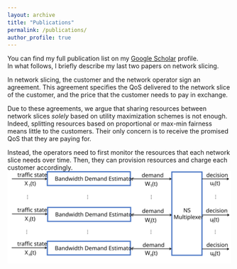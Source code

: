```yaml
---
layout: archive
title: "Publications"
permalink: /publications/
author_profile: true
---
```


You can find my full publication list on my <i class="fas fa-fw fa-graduation-cap"> </i> <a href="{{author.googlescholar}}"> Google Scholar</a> profile.<br/>
In what follows, I briefly describe my last two papers on network slicing. <br/>

In network slicing, the customer and the network operator sign an agreement. This agreement specifies the QoS delivered to the network slice of the customer, and the price that the customer needs to pay in exchange.

Due to these agreements, we argue that sharing resources between network slices *solely* based on utility maximization schemes is not enough. Indeed, splitting resources based on proportional or max-min fairness means little to the customers. Their only concern is to receive the promised QoS that they are paying for.

Instead, the operators need to first monitor the resources that each network slice needs over time. Then, they can provision resources and charge each customer accordingly.
<img src="/images/system.svg" alt="Proposed Architecture">

